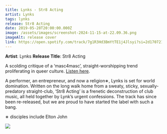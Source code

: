```yaml
---
title: Lynks - Str8 Acting
artist: Lynks
tags: lynks
release: Str8 Acting
date: 2019-05-28T20:00:00.000Z
image: /assets/images/screenshot-2024-11-15-at-22.09.36.png
imageAlt: release cover
link: https://open.spotify.com/track/7g1R3Hd3BmYtTE1j4Jlsyi?si=2d17072188544759
---
```


**Artist**: Lynks
**Release Title**: Str8 Acting

A scolding critique of a ‘masc4masc’, straight-worshipping trend proliferating in queer culture. [Listen here](https://open.spotify.com/track/7g1R3Hd3BmYtTE1j4Jlsyi?si=2d17072188544759).

A performer, an entrepreneur, and now a religion∗, Lynks is set for world domination. Written on the long walk home from a sweaty, sticky, sexually-predatory straight-club, ‘Str8 Acting’ is a frenetic deconstruction of club music, all held together by Lynk’s urgent confessions. The track has since been re-released, but we are proud to have started the label with such a bang.

∗ disciples include Elton John

![](/assets/images/990-lynks-sq-1.jpeg)
